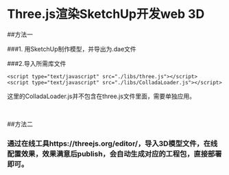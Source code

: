 # Three.js渲染SketchUp开发web 3D

##方法一

###1. 用SketchUp制作模型，并导出为.dae文件

###2.导入所需库文件

```
<script type="text/javascript" src="./libs/three.js"></script>
<script type="text/javascript" src="./libs/ColladaLoader.js"></script>
```

这里的ColladaLoader.js并不包含在three.js文件里面，需要单独应用。

​          

##方法二

### 通过在线工具https://threejs.org/editor/，导入3D模型文件，在线配置效果，效果满意后publish，会自动生成对应的工程包，直接部署即可。

